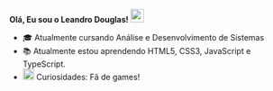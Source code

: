 **Olá, Eu sou o Leandro Douglas!** <img src="https://github.com/TheDudeThatCode/TheDudeThatCode/blob/master/Assets/Earth.gif" width="24px">

* 🎓 Atualmente cursando Análise e Desenvolvimento de Sistemas
* 📚 Atualmente estou aprendendo HTML5, CSS3, JavaScript e TypeScript.
* <img alt="GIF" src="https://github.com/TheDudeThatCode/TheDudeThatCode/blob/master/Assets/powerup.gif" width="20vw" /> Curiosidades: Fã de games! 
